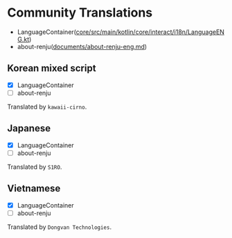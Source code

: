 # Community Translations

* LanguageContainer([core/src/main/kotlin/core/interact/i18n/LanguageENG.kt](https://github.com/junghyun397/GomokuBot/blob/master/core/src/main/kotlin/core/interact/i18n/LanguageENG.kt))
* about-renju([documents/about-renju-eng.md](https://github.com/junghyun397/GomokuBot/blob/master/documents/about-renju-eng.md))

## Korean mixed script
- [X] LanguageContainer
- [ ] about-renju

Translated by ``kawaii-cirno``.

## Japanese
- [X] LanguageContainer
- [ ] about-renju

Translated by ``S1RO``.

## Vietnamese
- [X] LanguageContainer
- [ ] about-renju

Translated by ``Dongvan Technologies``.
